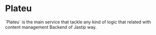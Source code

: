 # Plateu

`Plateu´ is the main service that tackle any kind of logic that related with content management Backend of Jastip way.

